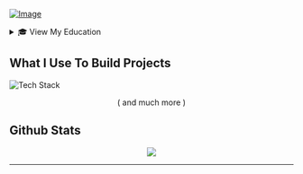 [![Image](https://i.imgur.com/3j8ofLl.png)](https://liamgrant.com)


<details>
<summary>🎓 View My Education</summary>
<br />

<ul>
	<li><strong>Institution:</strong> Queensland University of Technology</li>
	<li><strong>Bachelor of Information Technology:</strong> 2021-2023</li>
  <li><strong>Major:</strong> Computer Science</li>
  <li><strong>Minor:</strong> IoT and Mobile Technologies</li>
  <li><strong>Additional:</strong> User Experience and Interaction Design Units</li>
</ul>
</details>
<h2>What I Use To Build Projects</h2>

![Tech Stack](https://i.imgur.com/f1FzU1t.png) 
<p align="center">( and much more )</p>

<h2>Github Stats</h2>
<div align="center">
  
![](http://github-profile-summary-cards.vercel.app/api/cards/profile-details?username=8liam&theme=tokyonight)

</div>

---
